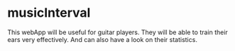 # musicInterval
This webApp will be useful for guitar players.
They will be able to train their ears very effectively.
And can also have a look on their statistics.

